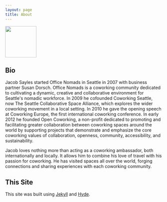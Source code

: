 ```yaml
---
layout: page
title: About
---
```


<p>
<a href="{{ site.baseurl }}public/jacob_sayles.jpg"><img src="{{ site.baseurl }}public/jacob_sayles.jpg" width="100px"></a>
</p>

## Bio
Jacob Sayles started Office Nomads in Seattle in 2007 with business partner Susan Dorsch. 
Office Nomads is a coworking community dedicated to cultivating a dynamic, creative and
collaborative environment for Seattle's nomadic workforce.  In 2009 he cofounded
Coworking Seattle, now The Seattle Collaborative Space Alliance, which explores the
wider coworking movement in a local setting. In 2010 he gave the opening speech at
Coworking Europe, the first international coworking conference.  In early 2012 he founded
Open Coworking, a non-profit dedicated to promoting and facilitating greater collaboration 
between coworking spaces around the world by supporting projects that demonstrate and 
emphasize the core coworking values of collaboration, openness, community, accessibility, 
and sustainability.  

Jacob loves nothing more than acting as a coworking ambassador, both internationally and 
locally. It allows him to combine his love of travel with his passion for coworking. He
has visited spaces all over the world, forging connections and sharing experiences with 
each coworking community.

## This Site

This site was built using [Jekyll](http://jekyllrb.com) and [Hyde](http://hyde.getpoole.com/).
